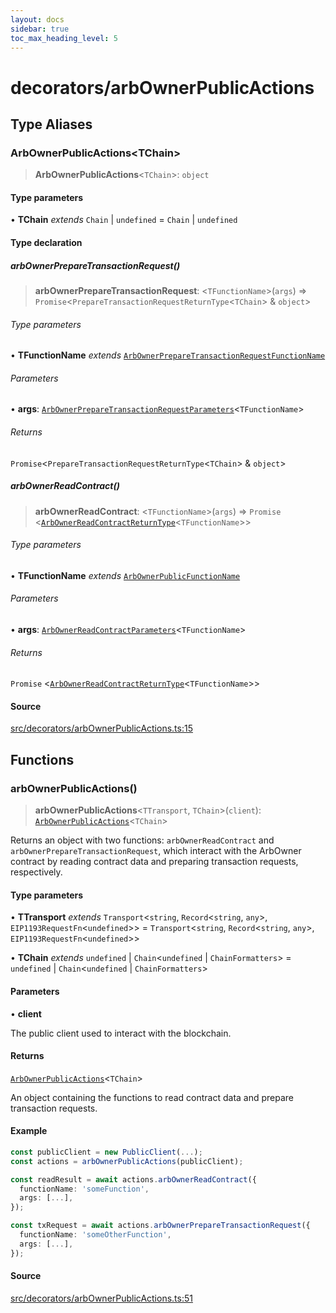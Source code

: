 ```yaml
---
layout: docs
sidebar: true
toc_max_heading_level: 5
---
```


# decorators/arbOwnerPublicActions

## Type Aliases

### ArbOwnerPublicActions\<TChain\>

> **ArbOwnerPublicActions**\<`TChain`\>: `object`

#### Type parameters

• **TChain** *extends* `Chain` \| `undefined` = `Chain` \| `undefined`

#### Type declaration

##### arbOwnerPrepareTransactionRequest()

> **arbOwnerPrepareTransactionRequest**: \<`TFunctionName`\>(`args`) => `Promise`\<`PrepareTransactionRequestReturnType`\<`TChain`\> & `object`\>

###### Type parameters

• **TFunctionName** *extends* [`ArbOwnerPrepareTransactionRequestFunctionName`](../arbOwnerPrepareTransactionRequest.md#arbownerpreparetransactionrequestfunctionname)

###### Parameters

• **args**: [`ArbOwnerPrepareTransactionRequestParameters`](../arbOwnerPrepareTransactionRequest.md#arbownerpreparetransactionrequestparameterstfunctionname)\<`TFunctionName`\>

###### Returns

`Promise`\<`PrepareTransactionRequestReturnType`\<`TChain`\> & `object`\>

##### arbOwnerReadContract()

> **arbOwnerReadContract**: \<`TFunctionName`\>(`args`) => `Promise` \<[`ArbOwnerReadContractReturnType`](../arbOwnerReadContract.md#arbownerreadcontractreturntypetfunctionname)\<`TFunctionName`\>\>

###### Type parameters

• **TFunctionName** *extends* [`ArbOwnerPublicFunctionName`](../arbOwnerReadContract.md#arbownerpublicfunctionname)

###### Parameters

• **args**: [`ArbOwnerReadContractParameters`](../arbOwnerReadContract.md#arbownerreadcontractparameterstfunctionname)\<`TFunctionName`\>

###### Returns

`Promise` \<[`ArbOwnerReadContractReturnType`](../arbOwnerReadContract.md#arbownerreadcontractreturntypetfunctionname)\<`TFunctionName`\>\>

#### Source

[src/decorators/arbOwnerPublicActions.ts:15](https://github.com/anegg0/arbitrum-orbit-sdk/blob/1aa2030374f41bb1bf01834ef0c05d2e6663f5e5/src/decorators/arbOwnerPublicActions.ts#L15)

## Functions

### arbOwnerPublicActions()

> **arbOwnerPublicActions**\<`TTransport`, `TChain`\>(`client`): [`ArbOwnerPublicActions`](arbOwnerPublicActions.md#arbownerpublicactionstchain)\<`TChain`\>

Returns an object with two functions: `arbOwnerReadContract` and
`arbOwnerPrepareTransactionRequest`, which interact with the ArbOwner
contract by reading contract data and preparing transaction requests,
respectively.

#### Type parameters

• **TTransport** *extends* `Transport`\<`string`, `Record`\<`string`, `any`\>, `EIP1193RequestFn`\<`undefined`\>\> = `Transport`\<`string`, `Record`\<`string`, `any`\>, `EIP1193RequestFn`\<`undefined`\>\>

• **TChain** *extends* `undefined` \| `Chain`\<`undefined` \| `ChainFormatters`\> = `undefined` \| `Chain`\<`undefined` \| `ChainFormatters`\>

#### Parameters

• **client**

The public client used to interact with the blockchain.

#### Returns

[`ArbOwnerPublicActions`](arbOwnerPublicActions.md#arbownerpublicactionstchain)\<`TChain`\>

An object containing the functions to read contract data and prepare transaction requests.

#### Example

```ts
const publicClient = new PublicClient(...);
const actions = arbOwnerPublicActions(publicClient);

const readResult = await actions.arbOwnerReadContract({
  functionName: 'someFunction',
  args: [...],
});

const txRequest = await actions.arbOwnerPrepareTransactionRequest({
  functionName: 'someOtherFunction',
  args: [...],
});
```

#### Source

[src/decorators/arbOwnerPublicActions.ts:51](https://github.com/anegg0/arbitrum-orbit-sdk/blob/1aa2030374f41bb1bf01834ef0c05d2e6663f5e5/src/decorators/arbOwnerPublicActions.ts#L51)
